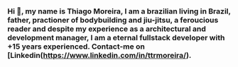 ### Hi 👋, my name is Thiago Moreira, I am a brazilian living in Brazil, father, practioner of bodybuilding and jiu-jitsu, a feroucious reader and despite my experience as a architectural and development manager, I am a eternal fullstack developer with +15 years experienced. Contact-me on [Linkedin(https://www.linkedin.com/in/ttrmoreira/). 

<!--
**ttrmoreira/ttrmoreira** is a ✨ _special_ ✨ repository because its `README.md` (this file) appears on your GitHub profile.

Here are some ideas to get you started:

- 🔭 I’m currently working on ...
- 🌱 I’m currently learning ...
- 👯 I’m looking to collaborate on ...
- 🤔 I’m looking for help with ...
- 💬 Ask me about ...
- 📫 How to reach me: ...
- 😄 Pronouns: ...
- ⚡ Fun fact: ...
-->
